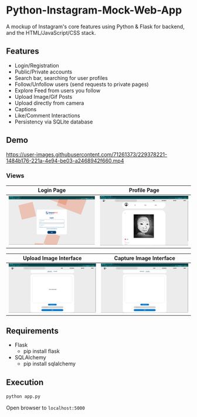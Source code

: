 # Python-Instagram-Mock-Web-App
A mockup of Instagram's core features using Python & Flask for backend, and the HTML/JavaScript/CSS stack.

## Features
- Login/Registration
- Public/Private accounts
- Search bar, searching for user profiles
- Follow/Unfollow users (send requests to private pages)
- Explore Feed from users you follow
- Upload Image/Gif Posts
- Upload directly from camera
- Captions
- Like/Comment Interactions
- Persistency via SQLite database



## Demo

https://user-images.githubusercontent.com/71261373/229378221-1484b176-221a-4e94-be03-a2468942f660.mp4

### Views                             
|Login Page | Profile Page |
|   :---:   |     :---:    |
![login](demo/login.png?raw=True) | ![profile](demo/profileView.png?raw=True)

|Upload Image Interface | Capture Image Interface |
|   :---:   |     :---:    |
![post](demo/postInterface.png?raw=True)  | ![capture](demo/captureImage.png?raw=True) 

## Requirements
 - Flask
   - pip install flask
 - SQLAlchemy
   - pip install sqlalchemy

## Execution
```bash
python app.py
```

Open browser to `localhost:5000`
